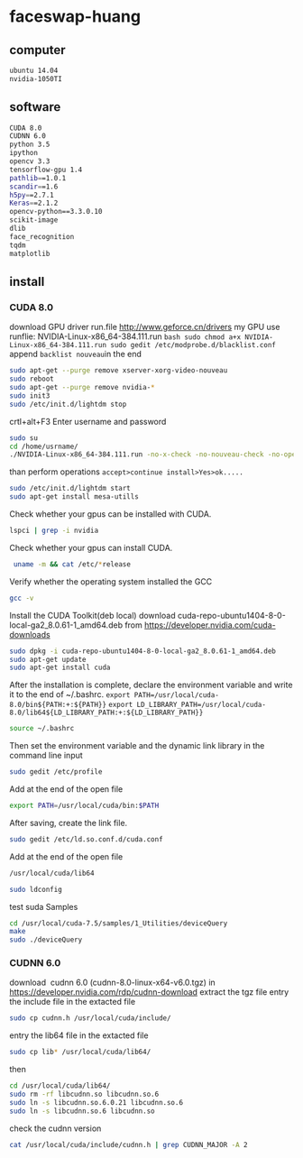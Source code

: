 # faceswap-huang

## computer
```bash
ubuntu 14.04
nvidia-1050TI
```
## software
```bash
CUDA 8.0
CUDNN 6.0
python 3.5
ipython
opencv 3.3
tensorflow-gpu 1.4
pathlib==1.0.1
scandir==1.6
h5py==2.7.1
Keras==2.1.2
opencv-python==3.3.0.10
scikit-image
dlib
face_recognition
tqdm
matplotlib
```
## install
### CUDA 8.0
download GPU driver run.file http://www.geforce.cn/drivers
my GPU use runflie: NVIDIA-Linux-x86_64-384.111.run
``bash
sudo chmod a+x NVIDIA-Linux-x86_64-384.111.run
sudo gedit /etc/modprobe.d/blacklist.conf 
``
append `backlist nouveau`in the end
```bash
sudo apt-get --purge remove xserver-xorg-video-nouveau
sudo reboot
sudo apt-get --purge remove nvidia-*
sudo init3
sudo /etc/init.d/lightdm stop
```
crtl+alt+F3
Enter username and password
```bash
sudo su
cd /home/usrname/
./NVIDIA-Linux-x86_64-384.111.run -no-x-check -no-nouveau-check -no-opengl-files
```
than perform operations `accept>continue install>Yes>ok.....`
```bash
sudo /etc/init.d/lightdm start
sudo apt-get install mesa-utills
```
Check whether your gpus can be installed with CUDA.
```bash
lspci | grep -i nvidia
```
Check whether your gpus can install CUDA.
```bash
 uname -m && cat /etc/*release
```
Verify whether the operating system installed the GCC
```bash
gcc -v
```
Install the CUDA Toolkit(deb local)
download cuda-repo-ubuntu1404-8-0-local-ga2_8.0.61-1_amd64.deb from https://developer.nvidia.com/cuda-downloads
```bash
sudo dpkg -i cuda-repo-ubuntu1404-8-0-local-ga2_8.0.61-1_amd64.deb
sudo apt-get update
sudo apt-get install cuda
```
After the installation is complete, declare the environment variable and write it to the end of ~/.bashrc.
`export PATH=/usr/local/cuda-8.0/bin${PATH:+:${PATH}}` 
`export LD_LIBRARY_PATH=/usr/local/cuda-8.0/lib64${LD_LIBRARY_PATH:+:${LD_LIBRARY_PATH}}`
```bash
source ~/.bashrc
```
Then set the environment variable and the dynamic link library in the command line input
```bash
sudo gedit /etc/profile
```
Add at the end of the open file
```bash
export PATH=/usr/local/cuda/bin:$PATH
```
After saving, create the link file.
```bash
sudo gedit /etc/ld.so.conf.d/cuda.conf
```
Add at the end of the open file
```bash
/usr/local/cuda/lib64
```
```bash
sudo ldconfig
```
test suda Samples
```bash
cd /usr/local/cuda-7.5/samples/1_Utilities/deviceQuery
make
sudo ./deviceQuery
```
### CUDNN 6.0
download  cudnn 6.0 (cudnn-8.0-linux-x64-v6.0.tgz) in https://developer.nvidia.com/rdp/cudnn-download
extract the tgz file 
entry the include file in the extacted file
```bash
sudo cp cudnn.h /usr/local/cuda/include/ 
```
entry the lib64 file in the extacted file
```bash
sudo cp lib* /usr/local/cuda/lib64/ 
```
then
```bash
cd /usr/local/cuda/lib64/
sudo rm -rf libcudnn.so libcudnn.so.6           
sudo ln -s libcudnn.so.6.0.21 libcudnn.so.6     
sudo ln -s libcudnn.so.6 libcudnn.so            
```
check the cudnn version
```bash
cat /usr/local/cuda/include/cudnn.h | grep CUDNN_MAJOR -A 2
```
